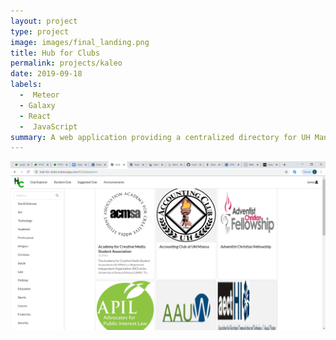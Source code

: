 ```yaml
---
layout: project
type: project
image: images/final_landing.png
title: Hub for Clubs
permalink: projects/kaleo
date: 2019-09-18
labels:
  -  Meteor
  - Galaxy
  - React
  -  JavaScript
summary: A web application providing a centralized directory for UH Manoa clubs.
---
```


<img class="ui medium right floated rounded image" src="/images/final_clubexplorer.png">

<!---
[Hub for Clubs](https://hub-for-clubs.meteorapp.com/#/) is a web application I developed for my software engineering course. I was in charge of the style and the deployment of the site.

This was my first time collaborating using GitHub and with such a large group (four people). Well, four people may not seem like such a large number when you are all working on the same project, committing hundreds of lines of code, it can get hard NOT to step on each other's toes. I found it mo


[Source Code](https://github.com/Hub-for-Clubs/Hub-for-Clubs)
[Project Page](https://hub-for-clubs.github.io/)
-->

